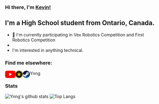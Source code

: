 ### Hi there, I'm [Kevin!](https://www.ynng.ca)

## I'm a High School student from Ontario, Canada.
* 🤖 I'm currently participating in Vex Robotics Competition and First Robotics Competition
* 
* I'm interested in anything technical.

### Find me elsewhere:

[<img align="left" alt="Youtube Link" height = "24px" src = "/youtube.png">](https://www.youtube.com/channel/UC5qAOjtSdCkPEy1BUM78ruw?view_as=subscriber)
[<img align="left" alt="DMOJ Link" height = "24px" src = "/dmoj.png">](https://dmoj.ca/user/Ynng11626)
[<img align="left" alt="Steam Link" height = "24px" src = "/steam.png">](https://steamcommunity.com/id/Ynnnng/) Ynng
<br/>

### Stats


![Ynng's github stats](https://github-readme-stats.vercel.app/api?username=Ynng&count_private=true&show_icons=true)
![Top Langs](https://github-readme-stats.vercel.app/api/top-langs/?username=Ynng)
